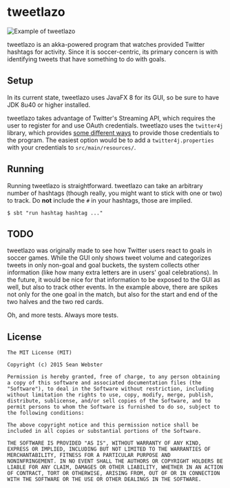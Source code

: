 # tweetlazo

![Example of tweetlazo](/example.png "An example of tweetlazo used to
 track 2/3 of a Chile/Peru match ending 2 - 1")

tweetlazo is an akka-powered program that watches provided Twitter
hashtags for activity. Since it is soccer-centric, its primary concern
is with identifying tweets that have something to do with goals.

## Setup

In its current state, tweetlazo uses JavaFX 8 for its GUI, so be sure
to have JDK 8u40 or higher installed.

tweetlazo takes advantage of Twitter's Streaming API, which requires
the user to register for and use OAuth credentials. tweetlazo uses the
`twitter4j` library, which provides
[some different ways][twitter4j-conf] to provide those credentials to
the program. The easiest option would be to add a
`twitter4j.properties` with your credentials to `src/main/resources/`.

## Running

Running tweetlazo is straightforward. tweetlazo can take an arbitrary
number of hashtags (though really, you might want to stick with one or
two) to track. Do **not** include the `#` in your hashtags, those are
implied.

    $ sbt "run hashtag hashtag ..."

## TODO

tweetlazo was originally made to see how Twitter users react to goals
in soccer games. While the GUI only shows tweet volume and categorizes
tweets in only non-goal and goal buckets, the system collects other
information (like how many extra letters are in users' goal
celebrations). In the future, it would be nice for that information to
be exposed to the GUI as well, but also to track other events. In the
example above, there are spikes not only for the one goal in the
match, but also for the start and end of the two halves and the two
red cards.

Oh, and more tests. Always more tests.

## License

```
The MIT License (MIT)

Copyright (c) 2015 Sean Webster

Permission is hereby granted, free of charge, to any person obtaining
a copy of this software and associated documentation files (the
"Software"), to deal in the Software without restriction, including
without limitation the rights to use, copy, modify, merge, publish,
distribute, sublicense, and/or sell copies of the Software, and to
permit persons to whom the Software is furnished to do so, subject to
the following conditions:

The above copyright notice and this permission notice shall be
included in all copies or substantial portions of the Software.

THE SOFTWARE IS PROVIDED "AS IS", WITHOUT WARRANTY OF ANY KIND,
EXPRESS OR IMPLIED, INCLUDING BUT NOT LIMITED TO THE WARRANTIES OF
MERCHANTABILITY, FITNESS FOR A PARTICULAR PURPOSE AND
NONINFRINGEMENT. IN NO EVENT SHALL THE AUTHORS OR COPYRIGHT HOLDERS BE
LIABLE FOR ANY CLAIM, DAMAGES OR OTHER LIABILITY, WHETHER IN AN ACTION
OF CONTRACT, TORT OR OTHERWISE, ARISING FROM, OUT OF OR IN CONNECTION
WITH THE SOFTWARE OR THE USE OR OTHER DEALINGS IN THE SOFTWARE.
```

[twitter4j-conf]: http://twitter4j.org/en/configuration.html
